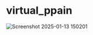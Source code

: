 # virtual_ppain

![Screenshot 2025-01-13 150201](https://github.com/user-attachments/assets/c85028c1-a194-46cf-8abe-99d9d1b20ee0)

